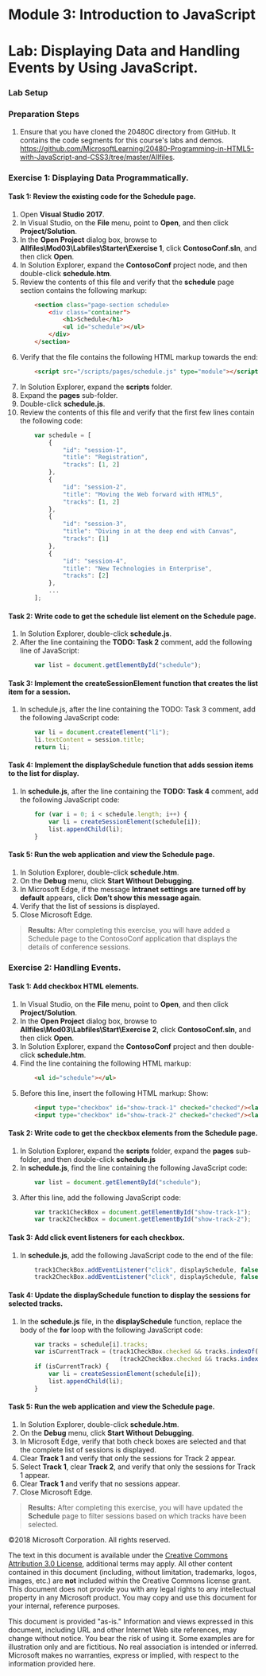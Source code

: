 # Module 3: Introduction to JavaScript

# Lab: Displaying Data and Handling Events by Using JavaScript.

### Lab Setup

### Preparation Steps

1.	Ensure that you have cloned the 20480C directory from GitHub. It contains the code segments for this course's labs and demos. https://github.com/MicrosoftLearning/20480-Programming-in-HTML5-with-JavaScript-and-CSS3/tree/master/Allfiles.

### Exercise 1: Displaying Data Programmatically.

#### Task 1: Review the existing code for the Schedule page.
 
1.	Open **Visual Studio 2017**.
2.	In Visual Studio, on the **File** menu, point to **Open**, and then click **Project/Solution**.
3.	In the **Open Project** dialog box, browse to **Allfiles\Mod03\Labfiles\Starter\Exercise 1**, click **ContosoConf.sln**, and then click **Open**.
4.	In Solution Explorer, expand the **ContosoConf** project node, and then double-click **schedule.htm**.
5.	Review the contents of this file and verify that the **schedule** page section contains the following markup:
    ```html
        <section class="page-section schedule>
            <div class="container">
                <h1>Schedule</h1>
                <ul id="schedule"></ul>
            </div>
        </section>
    ```
6.	Verify that the file contains the following HTML markup towards the end:
    ```html
        <script src="/scripts/pages/schedule.js" type="module"></script>
    ```
7.	In Solution Explorer, expand the **scripts** folder.
8.	Expand the **pages** sub-folder.
9.	Double-click **schedule.js**.
10.	Review the contents of this file and verify that the first few lines contain the following code:
    ```javascript
        var schedule = [
            {
                "id": "session-1",
                "title": "Registration",
                "tracks": [1, 2]
            },
            {
                "id": "session-2",
                "title": "Moving the Web forward with HTML5",
                "tracks": [1, 2]
            },
            {
                "id": "session-3",
                "title": "Diving in at the deep end with Canvas",
                "tracks": [1]
            },
            {
                "id": "session-4",
                "title": "New Technologies in Enterprise",
                "tracks": [2]
            },
            ...
        ];
    ```

#### Task 2: Write code to get the schedule list element on the Schedule page.

1.	In Solution Explorer, double-click **schedule.js**.
2.	After the line containing the **TODO: Task 2** comment, add the following line of JavaScript:
    ```javascript
        var list = document.getElementById("schedule");
    ```

#### Task 3: Implement the createSessionElement function that creates the list item for a session.

1.	In schedule.js, after the line containing the TODO: Task 3 comment, add the following JavaScript code:
    ```javascript
        var li = document.createElement("li");
        li.textContent = session.title;
        return li;
    ```

#### Task 4: Implement the displaySchedule function that adds session items to the list for display.

1.	In **schedule.js**, after the line containing the **TODO: Task 4** comment, add the following JavaScript code:
    ```javascript
        for (var i = 0; i < schedule.length; i++) {
            var li = createSessionElement(schedule[i]);
            list.appendChild(li);
        }
    ```

#### Task 5: Run the web application and view the Schedule page.

1.	In Solution Explorer, double-click **schedule.htm**.
2.	On the **Debug** menu, click **Start Without Debugging**.
3.	In Microsoft Edge, if the message **Intranet settings are turned off by default** appears, click **Don’t show this message again**.
4.	Verify that the list of sessions is displayed.
5.	Close Microsoft Edge.

>**Results:** After completing this exercise, you will have added a Schedule page to the ContosoConf application that displays the details of conference sessions.

### Exercise 2: Handling Events.

#### Task 1: Add checkbox HTML elements.

1.	In Visual Studio, on the **File** menu, point to **Open**, and then click **Project/Solution**.
2.	In the **Open Project** dialog box, browse to **Allfiles\Mod03\Labfiles\Start\Exercise 2**, click **ContosoConf.sln**, and then click **Open**.
3.	In Solution Explorer, expand the **ContosoConf** project and then double-click **schedule.htm**.
4.	Find the line containing the following HTML markup:
    ```html
        <ul id="schedule"></ul>
    ```
5.	Before this line, insert the following HTML markup:
Show:
    ```html
        <input type="checkbox" id="show-track-1" checked="checked"/><label      for="show-track-1">Track 1</label>
        <input type="checkbox" id="show-track-2" checked="checked"/><label      for="show-track-2">Track 2</label>
    ```

#### Task 2: Write code to get the checkbox elements from the Schedule page.

1.	In Solution Explorer, expand the **scripts** folder, expand the **pages** sub-folder, and then double-click **schedule.js**
2.	In **schedule.js**, find the line containing the following JavaScript code:
    ```javascript
        var list = document.getElementById("schedule");
    ```
3.	After this line, add the following JavaScript code:
    ```javascript
        var track1CheckBox = document.getElementById("show-track-1");
        var track2CheckBox = document.getElementById("show-track-2");
    ```

#### Task 3: Add click event listeners for each checkbox.

1.	In **schedule.js**, add the following JavaScript code to the end of the file:
    ```javascript
        track1CheckBox.addEventListener("click", displaySchedule, false);
        track2CheckBox.addEventListener("click", displaySchedule, false);
    ```

#### Task 4: Update the displaySchedule function to display the sessions for selected tracks.

1.	In the **schedule.js** file, in the **displaySchedule** function, replace the body of the **for** loop with the following JavaScript code:
    ```javascript
        var tracks = schedule[i].tracks;
        var isCurrentTrack = (track1CheckBox.checked && tracks.indexOf(1) >= 0) ||
                                (track2CheckBox.checked && tracks.indexOf(2) >= 0);
        if (isCurrentTrack) {
            var li = createSessionElement(schedule[i]);
            list.appendChild(li);
        }
    ```

#### Task 5: Run the web application and view the Schedule page.

1.	In Solution Explorer, double-click **schedule.htm**.
2.	On the **Debug** menu, click **Start Without Debugging**.
3.	In Microsoft Edge, verify that both check boxes are selected and that the complete list of sessions is displayed.
4.	Clear **Track 1** and verify that only the sessions for Track 2 appear.
5.	Select **Track 1**, clear **Track 2**, and verify that only the sessions for Track 1 appear.
6.	Clear **Track 1** and verify that no sessions appear.
7.	Close Microsoft Edge.

>**Results:** After completing this exercise, you will have updated the **Schedule** page to filter sessions based on which tracks have been selected.

©2018 Microsoft Corporation. All rights reserved.

The text in this document is available under the  [Creative Commons Attribution 3.0 License](https://creativecommons.org/licenses/by/3.0/legalcode), additional terms may apply. All other content contained in this document (including, without limitation, trademarks, logos, images, etc.) are  **not**  included within the Creative Commons license grant. This document does not provide you with any legal rights to any intellectual property in any Microsoft product. You may copy and use this document for your internal, reference purposes.

This document is provided &quot;as-is.&quot; Information and views expressed in this document, including URL and other Internet Web site references, may change without notice. You bear the risk of using it. Some examples are for illustration only and are fictitious. No real association is intended or inferred. Microsoft makes no warranties, express or implied, with respect to the information provided here.
